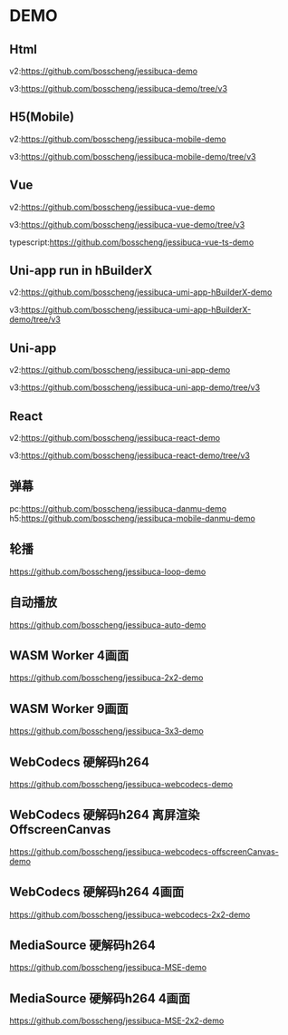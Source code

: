 # DEMO

## Html

v2:https://github.com/bosscheng/jessibuca-demo

v3:https://github.com/bosscheng/jessibuca-demo/tree/v3

## H5(Mobile)

v2:https://github.com/bosscheng/jessibuca-mobile-demo

v3:https://github.com/bosscheng/jessibuca-mobile-demo/tree/v3

## Vue

v2:https://github.com/bosscheng/jessibuca-vue-demo

v3:https://github.com/bosscheng/jessibuca-vue-demo/tree/v3

typescript:https://github.com/bosscheng/jessibuca-vue-ts-demo


## Uni-app run in hBuilderX

v2:https://github.com/bosscheng/jessibuca-umi-app-hBuilderX-demo

v3:https://github.com/bosscheng/jessibuca-umi-app-hBuilderX-demo/tree/v3


## Uni-app

v2:https://github.com/bosscheng/jessibuca-uni-app-demo

v3:https://github.com/bosscheng/jessibuca-uni-app-demo/tree/v3


## React

v2:https://github.com/bosscheng/jessibuca-react-demo

v3:https://github.com/bosscheng/jessibuca-react-demo/tree/v3


## 弹幕

pc:https://github.com/bosscheng/jessibuca-danmu-demo
h5:https://github.com/bosscheng/jessibuca-mobile-danmu-demo


## 轮播
https://github.com/bosscheng/jessibuca-loop-demo


## 自动播放
https://github.com/bosscheng/jessibuca-auto-demo

## WASM Worker 4画面
https://github.com/bosscheng/jessibuca-2x2-demo

## WASM Worker 9画面
https://github.com/bosscheng/jessibuca-3x3-demo

## WebCodecs 硬解码h264
https://github.com/bosscheng/jessibuca-webcodecs-demo

## WebCodecs 硬解码h264 离屏渲染 OffscreenCanvas
https://github.com/bosscheng/jessibuca-webcodecs-offscreenCanvas-demo

## WebCodecs 硬解码h264 4画面
https://github.com/bosscheng/jessibuca-webcodecs-2x2-demo

## MediaSource 硬解码h264
https://github.com/bosscheng/jessibuca-MSE-demo

## MediaSource 硬解码h264 4画面
https://github.com/bosscheng/jessibuca-MSE-2x2-demo

